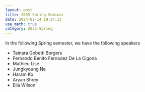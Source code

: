 ```yaml
---
layout: post
title: 2025-Spring Seminar
date: 2024-02-14 19:24:33
use_math: true
category: 2025-Spring
---
```

 
In the following Spring semester, we have the following speakers

- Tainara Gobetti Borgers
- Fernando Benito Fernadez De La Cigona
- Mathieu Lise
- Jungkyoung Na
- Haram Ko
- Aryan Shrey
- Ella Wilson

